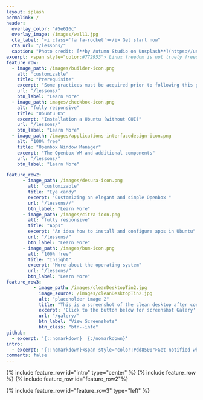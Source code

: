 ```yaml
---
layout: splash
permalink: /
header:
  overlay_color: "#5e616c"
  overlay_image: /images/wall1.jpg
  cta_label: "<i class='fa fa-rocket'></i> Get start now"
  cta_url: "/lessons/"
  caption: "Photo credit: [**by Autumn Studio on Unsplash**](https://unsplash.com/photos/zv3ckJKftC4)"
excerpt: <span style="color:#772953"> Linux freedom is not truely freedom if your operating system is still a myth! </span><br /> <small><a></a></small><br /><br /> {::nomarkdown}{:/nomarkdown}'
feature_row:
  - image_path: /images/builder-icon.png
    alt: "customizable"
    title: "Prerequisite"
    excerpt: "Some practices must be acquired prior to following this guide."
    url: "/lessons/"
    btn_label: "Learn More"
  - image_path: images/checkbox-icon.png
    alt: "fully responsive"
    title: "Ubuntu OS"
    excerpt: "Installation a Ubuntu (without GUI)"
    url: "/lessons/"
    btn_label: "Learn More"
  - image_path: /images/applications-interfacedesign-icon.png
    alt: "100% free"
    title: "Openbox Window Manager"
    excerpt: "The Openbox WM and additional components"
    url: "/lessons/"
    btn_label: "Learn More"

feature_row2:
      - image_path: /images/desura-icon.png
        alt: "customizable"
        title: "Eye candy"
        excerpt: "Customizing an elegant and simple Openbox "
        url: "/lessons//"
        btn_label: "Learn More"
      - image_path: /images/citra-icon.png
        alt: "fully responsive"
        title: "Apps"
        excerpt: "An idea how to install and configure apps in Ubuntu"
        url: "/lessons/"
        btn_label: "Learn More"
      - image_path: /images/bum-icon.png
        alt: "100% free"
        title: "Insight"
        excerpt: "More about the operating system"
        url: "/lessons/"
        btn_label: "Learn More"
feature_row3:
          - image_path: /images/cleanDesktopTin2.jpg
            image_source: /images/cleanDesktopTin2.jpg
            alt: "placeholder image 2"
            title: "This is a screenshot of the clean desktop after configured"
            excerpt: 'Click to the button below for screenshot Galery'
            url: "/galery/"
            btn_label: "View Screenshots"
            btn_class: "btn--info"
github:
  - excerpt: '{::nomarkdown}  {:/nomarkdown}'
intro:
  - excerpt: '{::nomarkdown}<span style="color:#dd8500">Get notified when I add new stuff with Facebook</span> {:/nomarkdown}&nbsp; [<i class="fab fa-facebook-f"></i> @ UbuntuOpenbox](fb://page/738859439593164){: .btn .btn--facebook}'
comments: false
---
```


{% include feature_row id="intro" type="center" %}
{% include feature_row %}
{% include feature_row id="feature_row2"%}

{% include feature_row id="feature_row3" type="left" %}
